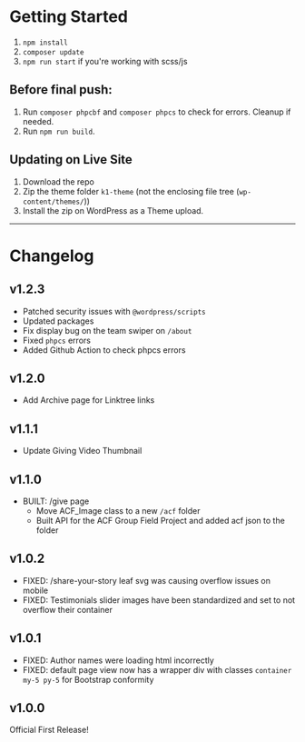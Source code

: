 # Getting Started

1. `npm install`
2. `composer update`
3. `npm run start` if you're working with scss/js

## Before final push:

1. Run `composer phpcbf` and `composer phpcs` to check for errors. Cleanup if needed.
2. Run `npm run build`.

## Updating on Live Site

1. Download the repo
2. Zip the theme folder `k1-theme` (not the enclosing file tree (`wp-content/themes/`))
3. Install the zip on WordPress as a Theme upload.

---

# Changelog

## v1.2.3

-   Patched security issues with `@wordpress/scripts`
-   Updated packages
-   Fix display bug on the team swiper on `/about`
-   Fixed `phpcs` errors
-   Added Github Action to check phpcs errors

## v1.2.0

-   Add Archive page for Linktree links

## v1.1.1

-   Update Giving Video Thumbnail

## v1.1.0

-   BUILT: /give page
    -   Move ACF_Image class to a new `/acf` folder
    -   Built API for the ACF Group Field Project and added acf json to the folder

## v1.0.2

-   FIXED: /share-your-story leaf svg was causing overflow issues on mobile
-   FIXED: Testimonials slider images have been standardized and set to not overflow their container

## v1.0.1

-   FIXED: Author names were loading html incorrectly
-   FIXED: default page view now has a wrapper div with classes `container my-5 py-5` for Bootstrap conformity

## v1.0.0

Official First Release!
